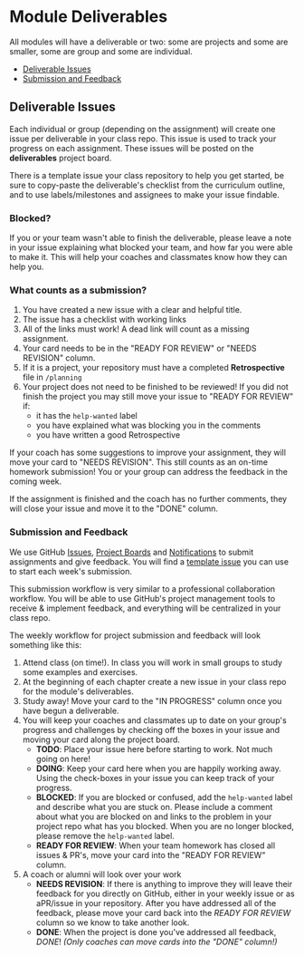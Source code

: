 # Module Deliverables

All modules will have a deliverable or two: some are projects and some are smaller, some are group and some are individual.

- [Deliverable Issues](#deliverable-issues)
- [Submission and Feedback](#submission-and-feedback)

## Deliverable Issues

Each individual or group (depending on the assignment) will create one issue per deliverable in your class repo. This issue is used to track your progress on each assignment. These issues will be posted on the **deliverables** project board.

There is a template issue your class repository to help you get started, be sure to copy-paste the deliverable's checklist from the curriculum outline, and to use labels/milestones and assignees to make your issue findable.

### Blocked?

If you or your team wasn't able to finish the deliverable, please leave a note in your issue explaining what blocked your team, and how far you were able to make it. This will help your coaches and classmates know how they can help you.

### What counts as a submission?

1. You have created a new issue with a clear and helpful title.
2. The issue has a checklist with working links
3. All of the links must work! A dead link will count as a missing assignment.
4. Your card needs to be in the "READY FOR REVIEW" or "NEEDS REVISION" column.
5. If it is a project, your repository must have a completed **Retrospective** file in `/planning`
6. Your project does not need to be finished to be reviewed! If you did not finish the project you may still move your issue to "READY FOR REVIEW" if:
   - it has the `help-wanted` label
   - you have explained what was blocking you in the comments
   - you have written a good Retrospective

If your coach has some suggestions to improve your assignment, they will move your card to "NEEDS REVISION". This still counts as an on-time homework submission! You or your group can address the feedback in the coming week.

If the assignment is finished and the coach has no further comments, they will close your issue and move it to the "DONE" column.

### Submission and Feedback

We use GitHub [Issues](https://help.github.com/en/github/managing-your-work-on-github/about-issues), [Project Boards](https://codeburst.io/an-introduction-to-github-deliverable-boards-2944e6ffbf3c) and [Notifications](https://help.github.com/en/github/receiving-notifications-about-activity-on-github/about-notifications) to submit assignments and give feedback. You will find a [template issue](https://help.github.com/en/github/building-a-strong-community/about-issue-and-pull-request-templates) you can use to start each week's submission.

This submission workflow is very similar to a professional collaboration workflow. You will be able to use GitHub's project management tools to receive & implement feedback, and everything will be centralized in your class repo.

The weekly workflow for project submission and feedback will look something like this:

1. Attend class (on time!). In class you will work in small groups to study some examples and exercises.
2. At the beginning of each chapter create a new issue in your class repo for the module's deliverables.
3. Study away! Move your card to the "IN PROGRESS" column once you have begun a deliverable.
4. You will keep your coaches and classmates up to date on your group's progress and challenges by checking off the boxes in your issue and moving your card along the project board.
   - **TODO**: Place your issue here before starting to work. Not much going on here!
   - **DOING**: Keep your card here when you are happily working away. Using the check-boxes in your issue you can keep track of your progress.
   - **BLOCKED**: If you are blocked or confused, add the `help-wanted` label and describe what you are stuck on. Please include a comment about what you are blocked on and links to the problem in your project repo what has you blocked. When you are no longer blocked, please remove the `help-wanted` label.
   - **READY FOR REVIEW**: When your team homework has closed all issues & PR's, move your card into the "READY FOR REVIEW" column.
5. A coach or alumni will look over your work
   - **NEEDS REVISION**: If there is anything to improve they will leave their feedback for you directly on GitHub, either in your weekly issue or as aPR/issue in your repository. After you have addressed all of the feedback, please move your card back into the _READY FOR REVIEW_ column so we know to take another look.
   - **DONE**: When the project is done you've addressed all feedback, _DONE_! _\(Only coaches can move cards into the "DONE" column!\)_
